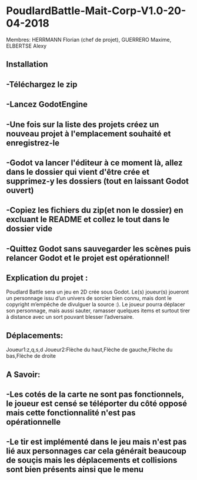 # PoudlardBattle-Mait-Corp-V1.0-20-04-2018
Membres: HERRMANN Florian (chef de projet), GUERRERO Maxime, ELBERTSE Alexy

Installation
-

  -Téléchargez le zip
  -
  -Lancez GodotEngine 
  -
  -Une fois sur la liste des projets créez un nouveau projet à l'emplacement souhaité et enregistrez-le
  -
  -Godot va lancer l'éditeur à ce moment là, allez dans le dossier qui vient d'être crée et supprimez-y les dossiers (tout en laissant       Godot ouvert)
  -
  -Copiez les fichiers du zip(et non le dossier) en excluant le README et collez le tout dans le dossier vide
  -
  -Quittez Godot sans sauvegarder les scènes puis relancer Godot et le projet est opérationnel!
  -
  
Explication du projet :
-
Poudlard Battle sera un jeu en 2D crée sous Godot. Le(s) joueur(s) joueront un personnage issu d’un univers de sorcier bien connu, mais dont le copyright m’empêche de divulguer la source :). Le joueur pourra déplacer son personnage, mais aussi sauter, ramasser quelques items et surtout tirer à distance avec un sort pouvant blesser l’adversaire.

Déplacements:
-
Joueur1:z,q,s,d
Joueur2:Flèche du haut,Flèche de gauche,Flèche du bas,Flèche de droite

A Savoir:
-
  -Les cotés de la carte ne sont pas fonctionnels, le joueur est censé se téléporter du côté opposé mais cette fonctionnalité n'est pas     opérationnelle
  -
  -Le tir est implémenté dans le jeu mais n'est pas lié aux personnages car cela générait beaucoup de souçis mais les déplacements et        collisions sont bien présents ainsi que le menu
  -
  
